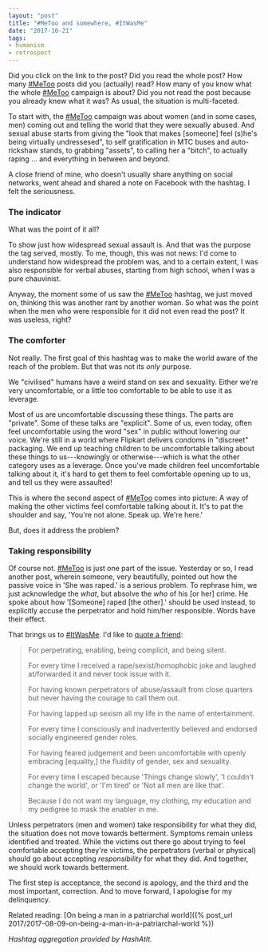 ```yaml
---
layout: "post"
title: "#MeToo and somewhere, #ItWasMe"
date: "2017-10-21"
tags:
- humanism
- retrospect
---
```


Did you click on the link to the post? Did you read the whole post? How many [#MeToo][20a8b3b9] posts did you (actually) read? How many of you know what the whole [#MeToo][20a8b3b9] campaign is about? Did you not read the post because you already knew what it was? As usual, the situation is multi-faceted.

To start with, the [#MeToo][20a8b3b9] campaign was about women (and in some cases, men) coming out and telling the world that they were sexually abused. And sexual abuse starts from giving the "look that makes [someone] feel (s)he's being virtually undressesed", to self gratification in MTC buses and auto-rickshaw stands, to grabbing "assets", to calling her a "bitch", to actually raping&nbsp;&hellip; and everything in between and beyond.

A close friend of mine, who doesn't usually share anything on social networks, went ahead and shared a note on Facebook with the hashtag. I felt the seriousness.

### The indicator

What was the point of it all?

To show just how widespread sexual assault is. And that was the purpose the tag served, mostly. To me, though, this was not news: I'd come to understand how widespread the problem was, and to a certain extent, I was also responsible for verbal abuses, starting from high school, when I was a pure chauvinist.

Anyway, the moment some of us saw the [#MeToo][20a8b3b9] hashtag, we just moved on, thinking this was another rant by another woman. So what was the point when the men who were responsible for it did not even read the post? It was useless, right?

### The comforter

Not really. The first goal of this hashtag was to make the world aware of the reach of the problem. But that was not its _only_ purpose.

We "civilised" humans have a weird stand on sex and sexuality. Either we're very uncomfortable, or a little too comfortable to be able to use it as leverage.

Most of us are uncomfortable discussing these things. The parts are "private". Some of these talks are "explicit". Some of us, even today, often feel uncomfortable using the word "sex" in public without lowering our voice. We're still in a world where Flipkart delivers condoms in "discreet" packaging. We end up teaching children to be uncomfortable talking about these things to us---knowingly or otherwise---which is what the other category uses as a leverage. Once you've made children feel uncomfortable talking about it, it's hard to get them to feel comfortable opening up to us, and tell us they were assaulted!

This is where the second aspect of [#MeToo][20a8b3b9] comes into picture: A way of making the other victims feel comfortable talking about it. It's to pat the shoulder and say, 'You're not alone. Speak up. We're here.'

But, does it address the problem?

### Taking responsibility

Of course not. [#MeToo][20a8b3b9] is just one part of the issue. Yesterday or so, I read another post, wherein someone, very beautifully, pointed out how the passive voice in 'She was raped.' is a serious problem. To rephrase him, we just acknowledge the _what_, but absolve the _who_ of his [or her] crime. He spoke about how '[Someone] raped [the other].' should be used instead, to explicitly accuse the perpetrator and hold him/her responsible. Words have their effect.

That brings us to [#ItWasMe](https://www.hashatit.com/hashtags/itwasme). I'd like to [quote a friend](https://www.facebook.com/SaiKrshnaKumaraSwamy/posts/10155083722700208):

> For perpetrating, enabling, being complicit, and being silent.
>
> For every time I received a rape/sexist/homophobic joke and laughed at/forwarded it and never took issue with it.
>
> For having known perpetrators of abuse/assault from close quarters but never having the courage to call them out.
>
> For having lapped up sexism all my life in the name of entertainment.
>
> For every time I consciously and inadvertently believed and endorsed socially engineered gender roles.
>
> For having feared judgement and been uncomfortable with openly embracing [equality,] the fluidity of gender, sex and sexuality.
>
> For every time I escaped because 'Things change slowly', 'I couldn't change the world', or 'I'm tired' or 'Not all men are like that'.
>
> Because I do not want my language, my clothing, my education and my pedigree to mask the enabler in me.

Unless perpetrators (men and women) take responsibility for what they did, the situation does not move towards betterment. Symptoms remain unless identified and treated. While the victims out there go about trying to feel comfortable accepting they're victims, the perpetrators (verbal or physical) should go about accepting _responsibility_ for what they did. And together, we should work towards betterment.

The first step is acceptance, the second is apology, and the third and the most important, correction. And to move forward, I apologise for my delinquency.

Related reading: [On being a man in a patriarchal world]({% post_url 2017/2017-08-09-on-being-a-man-in-a-patriarchal-world %})

_Hashtag aggregation provided by HashAtIt._

  [20a8b3b9]: https://www.hashatit.com/hashtags/metoo "Hashtag aggregation by HashAtIt"
